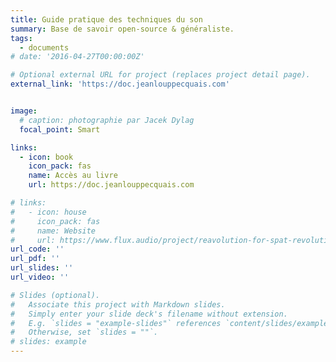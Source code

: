 ```yaml
---
title: Guide pratique des techniques du son
summary: Base de savoir open-source & généraliste.
tags:
  - documents
# date: '2016-04-27T00:00:00Z'

# Optional external URL for project (replaces project detail page).
external_link: 'https://doc.jeanlouppecquais.com'


image:
  # caption: photographie par Jacek Dylag
  focal_point: Smart

links:
  - icon: book
    icon_pack: fas
    name: Accès au livre
    url: https://doc.jeanlouppecquais.com

# links:
#   - icon: house
#     icon_pack: fas
#     name: Website
#     url: https://www.flux.audio/project/reavolution-for-spat-revolution/
url_code: ''
url_pdf: ''
url_slides: ''
url_video: ''

# Slides (optional).
#   Associate this project with Markdown slides.
#   Simply enter your slide deck's filename without extension.
#   E.g. `slides = "example-slides"` references `content/slides/example-slides.md`.
#   Otherwise, set `slides = ""`.
# slides: example
---
```


